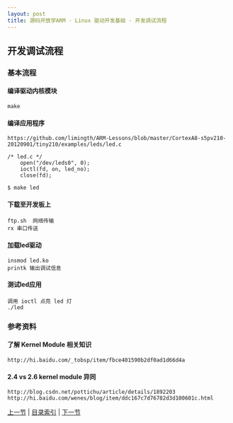 ```yaml
---
layout: post
title: 源码开放学ARM - Linux 驱动开发基础 - 开发调试流程
---
```


## 开发调试流程

### 基本流程

#### 编译驱动内核模块
	make

#### 编译应用程序
	https://github.com/limingth/ARM-Lessons/blob/master/CortexA8-s5pv210-20120901/tiny210/examples/leds/led.c
	
	/* led.c */	
		open("/dev/leds0", 0);
		ioctl(fd, on, led_no);
		close(fd);
	
	$ make led

#### 下载至开发板上
	ftp.sh	网络传输
	rx 串口传送

#### 加载led驱动
	insmod led.ko
	printk 输出调试信息
	
#### 测试led应用
	调用 ioctl 点亮 led 灯
	./led
	

### 参考资料
#### 了解 Kernel Module 相关知识
    http://hi.baidu.com/_tobsp/item/fbce401590b2df0ad1d66d4a

#### 2.4 vs 2.6 kernel module 异同
    http://blog.csdn.net/pottichu/article/details/1892203
    http://hi.baidu.com/wenes/blog/item/ddc167c7d76782d3d100601c.html
	
	 
[上一节](chp101-3.html)  |  [目录索引](../index.html)  |  [下一节](chp102-1.html)
